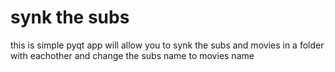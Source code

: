 # synk the subs
this is simple pyqt app will allow you to synk the subs and movies in a folder with eachother and change the subs name to movies name

